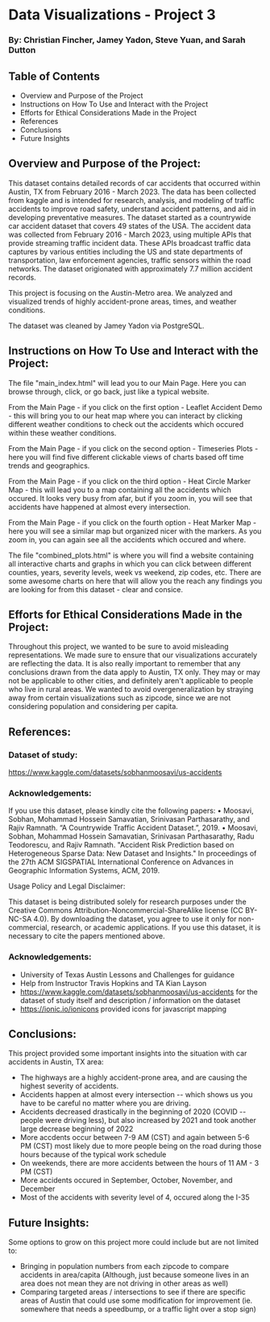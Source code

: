 # Data Visualizations - Project 3

### By: Christian Fincher, Jamey Yadon, Steve Yuan, and Sarah Dutton

## Table of Contents
- Overview and Purpose of the Project
- Instructions on How To Use and Interact with the Project
- Efforts for Ethical Considerations Made in the Project
- References
- Conclusions
- Future Insights 


## Overview and Purpose of the Project:

This dataset contains detailed records of car accidents that occurred within Austin, TX from February 2016 - March 2023. The data has been collected from kaggle and is intended for research, analysis, and modeling of traffic accidents to improve road safety, understand accident patterns, and aid in developing preventative measures. The dataset started as a countrywide car accident dataset that covers 49 states of the USA. The accident data was collected from February 2016 - March 2023, using multiple APIs that provide streaming traffic incident data. These APIs broadcast traffic data captures by various entities including the US and state departments of transportation, law enforcement agencies, traffic sensors within the road networks. The dataset origionated with approximately 7.7 million accident records.  

This project is focusing on the Austin-Metro area. We analyzed and visualized trends of highly accident-prone areas, times, and weather conditions. 

The dataset was cleaned by Jamey Yadon via PostgreSQL. 


## Instructions on How To Use and Interact with the Project:

The file "main_index.html" will lead you to our Main Page. Here you can browse through, click, or go back, just like a typical website.

From the Main Page - if you click on the first option - Leaflet Accident Demo - this will bring you to our heat map where you can interact by clicking different weather conditions to check out the accidents which occured within these weather conditions. 

From the Main Page - if you click on the second option - Timeseries Plots - here you will find five different clickable views of charts based off time trends and geographics. 
    
From the Main Page - if you click on the third option - Heat Circle Marker Map - this will lead you to a map containing all the accidents which occured. It looks very busy from afar, but if you zoom in, you will see that accidents have happened at almost every intersection. 

From the Main Page - if you click on the fourth option - Heat Marker Map - here you will see a similar map but organized nicer with the markers. As you zoom in, you can again see all the accidents which occured and where. 
    
The file "combined_plots.html" is where you will find a website containing all interactive charts and graphs in which you can click between different counties, years, severity levels, week vs weekend, zip codes, etc. There are some awesome charts on here that will allow you the reach any findings you are looking for from this dataset - clear and consice. 

## Efforts for Ethical Considerations Made in the Project:

Throughout this project, we wanted to be sure to avoid misleading representations. We made sure to ensure that our visualizations accurately are reflecting the data. It is also really important to remember that any conclusions drawn from the data apply to Austin, TX only. They may or may not be applicable to other cities, and definitely aren't applicable to people who live in rural areas. We wanted to avoid overgeneralization by straying away from certain visualizations such as zipcode, since we are not considering population and considering per capita. 

## References: 

### Dataset of study:

https://www.kaggle.com/datasets/sobhanmoosavi/us-accidents 

### Acknowledgements:

If you use this dataset, please kindly cite the following papers:
•    Moosavi, Sobhan, Mohammad Hossein Samavatian, Srinivasan Parthasarathy, and Rajiv Ramnath. “A Countrywide Traffic Accident Dataset.”, 2019.
•    Moosavi, Sobhan, Mohammad Hossein Samavatian, Srinivasan Parthasarathy, Radu Teodorescu, and Rajiv Ramnath. "Accident Risk Prediction based on Heterogeneous Sparse Data: New Dataset and Insights." In proceedings of the 27th ACM SIGSPATIAL International Conference on Advances in Geographic Information Systems, ACM, 2019.

  Usage Policy and Legal Disclaimer:

This dataset is being distributed solely for research purposes under the Creative Commons Attribution-Noncommercial-ShareAlike license (CC BY-NC-SA 4.0). By downloading the dataset, you agree to use it only for non-commercial, research, or academic applications. If you use this dataset, it is necessary to cite the papers mentioned above.

### Acknowledgements:

  - University of Texas Austin Lessons and Challenges for guidance 
  - Help from Instructor Travis Hopkins and TA Kian Layson
  - https://www.kaggle.com/datasets/sobhanmoosavi/us-accidents for the dataset of study itself and description / information on the dataset
  - https://ionic.io/ionicons provided icons for javascript mapping


## Conclusions:

This project provided some important insights into the situation with car accidents in Austin, TX area:

- The highways are a highly accident-prone area, and are causing the highest severity of accidents.
- Accidents happen at almost every intersection -- which shows us you have to be careful no matter where you are driving. 
- Accidents decreased drastically in the beginning of 2020 (COVID -- people were driving less), but also increased by 2021 and took another large decrease beginning of 2022
- More accdents occur between 7-9 AM (CST) and again between 5-6 PM (CST) most likely due to more people being on the road during those hours because of the typical work schedule
- On weekends, there are more accidents between the hours of 11 AM - 3 PM (CST)
- More accidents occured in September, October, November, and December
- Most of the accidents with severity level of 4, occured along the I-35 


## Future Insights:

Some options to grow on this project more could include but are not limited to:

- Bringing in population numbers from each zipcode to compare accidents in area/capita 
    (Although, just because someone lives in an area does not mean they are not driving in other areas as well)
- Comparing targeted areas / intersections to see if there are specific areas of Austin that could use some modification for improvement 
    (ie. somewhere that needs a speedbump, or a traffic light over a stop sign)
